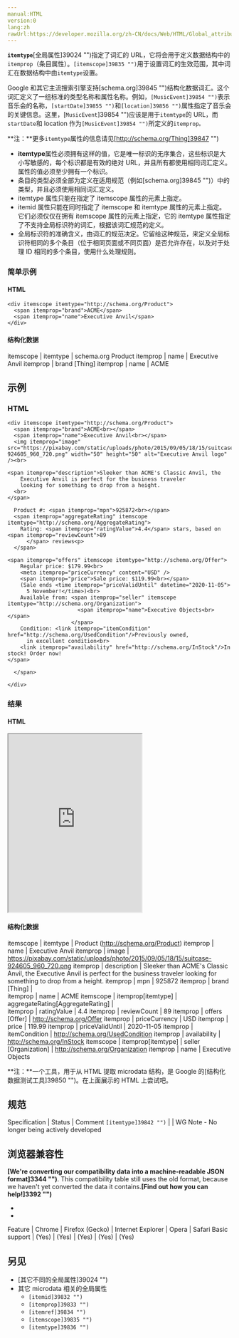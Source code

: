 ```yaml
---
manual:HTML
version:0
lang:zh
rawUrl:https://developer.mozilla.org/zh-CN/docs/Web/HTML/Global_attributes/itemtype#
---
```






**`itemtype`**[全局属性]39024 "")指定了词汇的 URL，它将会用于定义数据结构中的`itemprop`（条目属性）。`[itemscope]39835 "")`用于设置词汇的生效范围，其中词汇在数据结构中由`itemtype`设置。



Google 和其它主流搜索引擎支持[schema.org]39845 "")结构化数据词汇。这个词汇定义了一组标准的类型名称和属性名称。例如，`[MusicEvent]39854 "")`表示音乐会的名称，`[startDate]39855 "")`和`[location]39856 "")`属性指定了音乐会的关键信息。这里，[`MusicEvent`]39854 "")应该是用于`itemtype`的 URL，而`startDate`和 location 作为`[MusicEvent]39854 "")`所定义的`itemprop。`



**注：**更多`itemtype`属性的信息请见[http://schema.org/Thing]39847 "")



* **itemtype**属性必须拥有这样的值，它是唯一标识的无序集合，这些标识是大小写敏感的，每个标识都是有效的绝对 URL，并且所有都使用相同词汇定义。属性的值必须至少拥有一个标识。
* 条目的类型必须全部为定义在适用规范（例如[schema.org]39845 "")）中的类型，并且必须使用相同词汇定义。
* itemtype 属性只能在指定了 itemscope 属性的元素上指定。
* itemid 属性只能在同时指定了 itemscope 和 itemtype 属性的元素上指定。它们必须仅仅在拥有 itemscope 属性的元素上指定，它的 itemtype 属性指定了不支持全局标识符的词汇，根据该词汇规范的定义。
* 全局标识符的准确含义，由词汇的规范决定。它留给这种规范，来定义全局标识符相同的多个条目（位于相同页面或不同页面）是否允许存在，以及对于处理 ID 相同的多个条目，使用什么处理规则。

### 简单示例<a name="简单示例"></a>

#### HTML<a name="HTML"></a>

```
<div itemscope itemtype="http://schema.org/Product">
  <span itemprop="brand">ACME</span>
  <span itemprop="name">Executive Anvil</span>
</div>
```

#### 结构化数据<a name="结构化数据"></a>

itemscope | itemtype | schema.org Product 
itemprop | name | Executive Anvil 
itemprop | brand [Thing] 
itemprop | name | ACME 


## 示例<a name="示例"></a>

### HTML<a name="HTML_2"></a>

```
<div itemscope itemtype="http://schema.org/Product">
  <span itemprop="brand">ACME<br></span>
  <span itemprop="name">Executive Anvil<br></span>
  <img itemprop="image" src="https://pixabay.com/static/uploads/photo/2015/09/05/18/15/suitcase-924605_960_720.png" width="50" height="50" alt="Executive Anvil logo" /><br>
  
<span itemprop="description">Sleeker than ACME's Classic Anvil, the
    Executive Anvil is perfect for the business traveler
    looking for something to drop from a height.
  <br>
</span>

  Product #: <span itemprop="mpn">925872<br></span>
  <span itemprop="aggregateRating" itemscope itemtype="http://schema.org/AggregateRating">
    Rating: <span itemprop="ratingValue">4.4</span> stars, based on <span itemprop="reviewCount">89
      </span> reviews<p>
  </span>
  
<span itemprop="offers" itemscope itemtype="http://schema.org/Offer">
    Regular price: $179.99<br>
    <meta itemprop="priceCurrency" content="USD" />
    <span itemprop="price">Sale price: $119.99<br></span>
    (Sale ends <time itemprop="priceValidUntil" datetime="2020-11-05">
      5 November!</time>)<br>
    Available from: <span itemprop="seller" itemscope itemtype="http://schema.org/Organization">
                      <span itemprop="name">Executive Objects<br></span>
                    </span>
    Condition: <link itemprop="itemCondition" href="http://schema.org/UsedCondition"/>Previously owned,
      in excellent condition<br>
    <link itemprop="availability" href="http://schema.org/InStock"/>In stock! Order now!
</span>

  </span>

</div>
```

### 结果<a name="结果"></a>

#### HTML<a name="HTML_3"></a>


<iframe src='https://mdn.mozillademos.org/zh-CN/docs/Web/HTML/Global_attributes/itemtype$samples/HTML_2?revision=1269367' width='300' height='400'></iframe>



#### 结构化数据<a name="结构化数据_2"></a>

itemscope | itemtype | Product (http://schema.org/Product) 
itemprop | name | Executive Anvil 
itemprop | image | https://pixabay.com/static/uploads/photo/2015/09/05/18/15/suitcase-924605_960_720.png 
itemprop | description | Sleeker than ACME&#39;s Classic Anvil, the Executive Anvil is perfect for the business traveler looking for something to drop from a height. 
itemprop | mpn | 925872 
itemprop | brand [Thing] |  
itemprop | name | ACME 
itemscope | itemprop[itemtype] | aggregateRating[AggregateRating] |  
itemprop | ratingValue | 4.4 
itemprop | reviewCount | 89 
itemprop | offers [Offer] | http://schema.org/Offer 
itemprop | priceCurrency | USD 
itemprop | price | 119.99 
itemprop | priceValidUntil | 2020-11-05 
itemprop | itemCondition | http://schema.org/UsedCondition 
itemprop | availability | http://schema.org/InStock 
itemscope | itemprop[itemtype] | seller [Organization] | http://schema.org/Organization 
itemprop | name | Executive Objects 



**注：**一个工具，用于从 HTML 提取 microdata 结构，是 Google 的[结构化数据测试工具]39850 "")。在上面展示的 HTML 上尝试吧。



## 规范<a name="规范"></a>

Specification | Status | Comment 
`[itemtype]39842 "")` |  | WG Note - No longer being actively developed 


## 浏览器兼容性<a name="浏览器兼容性"></a>


**[We&#39;re converting our compatibility data into a machine-readable JSON format]3344 "")**. This compatibility table still uses the old format, because we haven&#39;t yet converted the data it contains.**[Find out how you can help!]3392 "")**


* 
* 

Feature | Chrome | Firefox (Gecko) | Internet Explorer | Opera | Safari 
Basic support | (Yes) | (Yes) | (Yes) | (Yes) | (Yes) 




## 另见<a name="另见"></a>

* [其它不同的全局属性]39024 "")
* 其它 microdata 相关的全局属性
	* `[itemid]39832 "")`
	* `[itemprop]39833 "")`
	* `[itemref]39834 "")`
	* `[itemscope]39835 "")`
	* `[itemtype]39836 "")`



